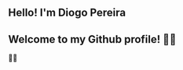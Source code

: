 ## Hello! I'm Diogo Pereira
## Welcome to my Github profile! 👋🏼
👩🏻‍
<!--
**diogopsa/diogopsa** is a ✨ _special_ ✨ repository because its `README.md` (this file) appears on your GitHub profile.

Here are some ideas to get you started:

- 🔭 I’m currently working on ...

- 🌱 I’m currently learning ...
img src="<img src="https://cdn.jsdelivr.net/gh/devicons/devicon/icons/python/python-original-wordmark.svg" />" width="40" height="40"/> <img src="<img src="https://cdn.jsdelivr.net/gh/devicons/devicon/icons/csharp/csharp-original.svg" />" width="40" height="40"/>

- 👯 I’m looking to collaborate on ...

- 🤔 I’m looking for help with ...

- 💬 Ask me about ...

- 📫 How to reach me: ...

- 😄 Pronouns: he/his

- ⚡ Fun fact: I love play chess
-->
